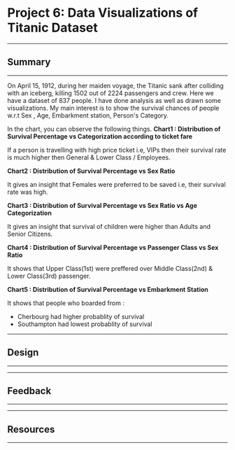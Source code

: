 # Project 6: Data Visualizations of Titanic Dataset
-------
## Summary
-------
On April 15, 1912, during her maiden voyage, the Titanic sank after colliding with an iceberg, killing 1502 out of 2224 passengers and crew. Here we have a dataset of 837 people. I have done analysis as well as drawn some visualizations. My main interest is to show the survival chances of people w.r.t Sex , Age, Embarkment station, Person's Category.

In the chart, you can observe the following things.
**Chart1 : Distribution of Survival Percentage vs Categorization according to ticket fare**
  
  If a person is travelling with high price ticket i.e, VIPs then their survival rate is much higher then General & Lower Class / Employees.

**Chart2 : Distribution of Survival Percentage vs Sex Ratio**
  
  It gives an insight that Females were preferred to be saved i.e, their survival rate was high.

**Chart3 : Distribution of Survival Percentage vs Sex Ratio vs Age Categorization**
  
  It gives an insight that survival of children were higher than Adults and Senior Citizens.

**Chart4 : Distribution of Survival Percentage vs Passenger Class vs Sex Ratio**
  
  It shows that Upper Class(1st) were preffered over Middle Class(2nd) & Lower Class(3rd) passenger.
 
**Chart5 : Distribution of Survival Percentage vs Embarkment Station**
  
  It shows that people who boarded from :
  
  * Cherbourg had higher probablity of survival
  * Southampton had lowest probablity of survival
 

---------
## Design
--------

-----------
## Feedback
-----------

-----------
## Resources 
-----------

